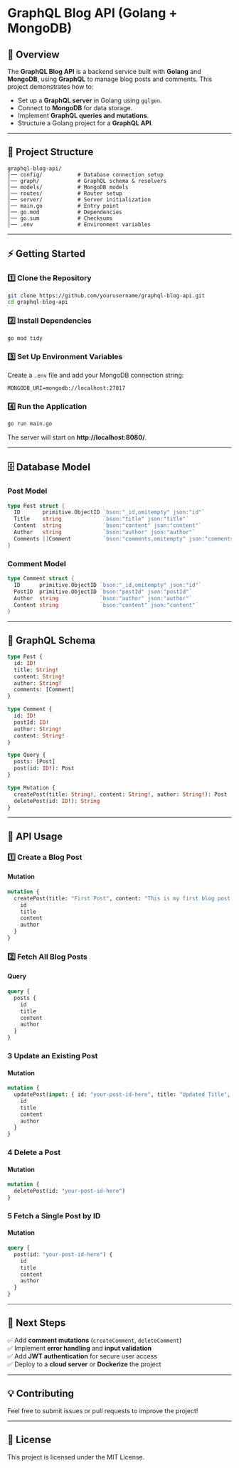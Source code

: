 # GraphQL Blog API (Golang + MongoDB)

## 📌 Overview
The **GraphQL Blog API** is a backend service built with **Golang** and **MongoDB**, using **GraphQL** to manage blog posts and comments. This project demonstrates how to:

- Set up a **GraphQL server** in Golang using `gqlgen`.
- Connect to **MongoDB** for data storage.
- Implement **GraphQL queries and mutations**.
- Structure a Golang project for a **GraphQL API**.

---

## 📁 Project Structure
```
graphql-blog-api/
│── config/           # Database connection setup
│── graph/            # GraphQL schema & resolvers
│── models/           # MongoDB models
│── routes/           # Router setup
│── server/           # Server initialization
│── main.go           # Entry point
│── go.mod            # Dependencies
│── go.sum            # Checksums
│── .env              # Environment variables
```

---

## ⚡ Getting Started

### 1️⃣ Clone the Repository
```sh
git clone https://github.com/yourusername/graphql-blog-api.git
cd graphql-blog-api
```

### 2️⃣ Install Dependencies
```sh
go mod tidy
```

### 3️⃣ Set Up Environment Variables
Create a `.env` file and add your MongoDB connection string:
```env
MONGODB_URI=mongodb://localhost:27017
```

### 4️⃣ Run the Application
```sh
go run main.go
```
The server will start on **http://localhost:8080/**.

---

## 🗄️ Database Model
### **Post Model**
```go
type Post struct {
  ID       primitive.ObjectID `bson:"_id,omitempty" json:"id"`
  Title    string             `bson:"title" json:"title"`
  Content  string             `bson:"content" json:"content"`
  Author   string             `bson:"author" json:"author"`
  Comments []Comment          `bson:"comments,omitempty" json:"comments,omitempty"`
}
```

### **Comment Model**
```go
type Comment struct {
  ID      primitive.ObjectID `bson:"_id,omitempty" json:"id"`
  PostID  primitive.ObjectID `bson:"postId" json:"postId"`
  Author  string             `bson:"author" json:"author"`
  Content string             `bson:"content" json:"content"`
}
```

---

## 📜 GraphQL Schema

```graphql
type Post {
  id: ID!
  title: String!
  content: String!
  author: String!
  comments: [Comment]
}

type Comment {
  id: ID!
  postId: ID!
  author: String!
  content: String!
}

type Query {
  posts: [Post]
  post(id: ID!): Post
}

type Mutation {
  createPost(title: String!, content: String!, author: String!): Post
  deletePost(id: ID!): String
}
```

---

## 🚀 API Usage
### **1️⃣ Create a Blog Post**
#### **Mutation**
```graphql
mutation {
  createPost(title: "First Post", content: "This is my first blog post!", author: "John Doe") {
    id
    title
    content
    author
  }
}
```

### **2️⃣ Fetch All Blog Posts**
#### **Query**
```graphql
query {
  posts {
    id
    title
    content
    author
  }
}
```

### **3 Update an Existing Post**
#### **Mutation**
```graphql
mutation {
  updatePost(input: { id: "your-post-id-here", title: "Updated Title", content: "Updated Content", author: "John Doe" }) {
    id
    title
    content
    author
  }
}
```

### **4 Delete a Post**
#### **Mutation**
```graphql
mutation {
  deletePost(id: "your-post-id-here")
}
```

### **5 Fetch a Single Post by ID**
#### **Mutation**
```graphql
query {
  post(id: "your-post-id-here") {
    id
    title
    content
    author
  }
}
```
---

## 📌 Next Steps
✅ Add **comment mutations** (`createComment`, `deleteComment`)<br>
✅ Implement **error handling** and **input validation**<br>
✅ Add **JWT authentication** for secure user access<br>
✅ Deploy to a **cloud server** or **Dockerize** the project<br>

---

## 💡 Contributing
Feel free to submit issues or pull requests to improve the project!

---

## 📜 License
This project is licensed under the MIT License.
